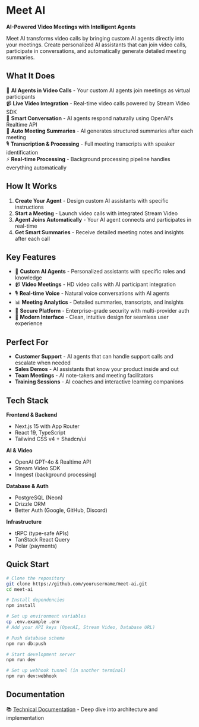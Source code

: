 # Meet AI

**AI-Powered Video Meetings with Intelligent Agents**

Meet AI transforms video calls by bringing custom AI agents directly into your meetings. Create personalized AI assistants that can join video calls, participate in conversations, and automatically generate detailed meeting summaries.

## What It Does

🎯 **AI Agents in Video Calls** - Your custom AI agents join meetings as virtual participants  
📹 **Live Video Integration** - Real-time video calls powered by Stream Video SDK  
🤖 **Smart Conversation** - AI agents respond naturally using OpenAI's Realtime API  
📝 **Auto Meeting Summaries** - AI generates structured summaries after each meeting  
🎙️ **Transcription & Processing** - Full meeting transcripts with speaker identification  
⚡ **Real-time Processing** - Background processing pipeline handles everything automatically

## How It Works

1. **Create Your Agent** - Design custom AI assistants with specific instructions
2. **Start a Meeting** - Launch video calls with integrated Stream Video
3. **Agent Joins Automatically** - Your AI agent connects and participates in real-time
4. **Get Smart Summaries** - Receive detailed meeting notes and insights after each call

## Key Features

- 🤖 **Custom AI Agents** - Personalized assistants with specific roles and knowledge
- 📹 **Video Meetings** - HD video calls with AI participant integration  
- 🎙️ **Real-time Voice** - Natural voice conversations with AI agents
- 📊 **Meeting Analytics** - Detailed summaries, transcripts, and insights
- 🔐 **Secure Platform** - Enterprise-grade security with multi-provider auth
- 🎨 **Modern Interface** - Clean, intuitive design for seamless user experience

## Perfect For

- **Customer Support** - AI agents that can handle support calls and escalate when needed
- **Sales Demos** - AI assistants that know your product inside and out
- **Team Meetings** - AI note-takers and meeting facilitators
- **Training Sessions** - AI coaches and interactive learning companions

## Tech Stack

**Frontend & Backend**
- Next.js 15 with App Router
- React 19, TypeScript
- Tailwind CSS v4 + Shadcn/ui

**AI & Video**
- OpenAI GPT-4o & Realtime API
- Stream Video SDK
- Inngest (background processing)

**Database & Auth**
- PostgreSQL (Neon)
- Drizzle ORM
- Better Auth (Google, GitHub, Discord)

**Infrastructure**
- tRPC (type-safe APIs)
- TanStack React Query
- Polar (payments)

## Quick Start

```bash
# Clone the repository
git clone https://github.com/yourusername/meet-ai.git
cd meet-ai

# Install dependencies
npm install

# Set up environment variables
cp .env.example .env
# Add your API keys (OpenAI, Stream Video, Database URL)

# Push database schema
npm run db:push

# Start development server
npm run dev

# Set up webhook tunnel (in another terminal)
npm run dev:webhook
```

## Documentation

📚 [Technical Documentation](./TECHNICAL.md) - Deep dive into architecture and implementation
